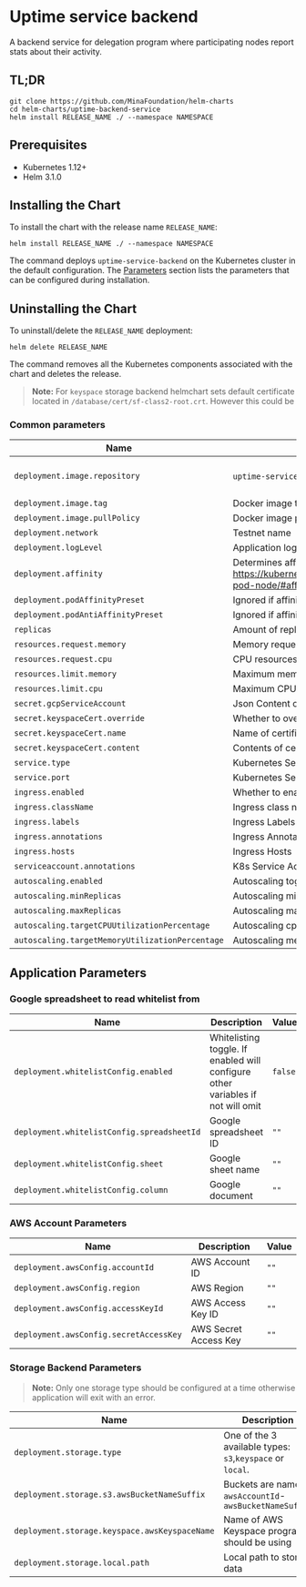 # Uptime service backend

A backend service for delegation program where participating nodes report stats about their activity.

## TL;DR

```console
git clone https://github.com/MinaFoundation/helm-charts
cd helm-charts/uptime-backend-service
helm install RELEASE_NAME ./ --namespace NAMESPACE
```

## Prerequisites

- Kubernetes 1.12+
- Helm 3.1.0

## Installing the Chart

To install the chart with the release name `RELEASE_NAME`:

```console
helm install RELEASE_NAME ./ --namespace NAMESPACE
```

The command deploys `uptime-service-backend` on the Kubernetes cluster in the default configuration. The [Parameters](#parameters) section lists the parameters that can be configured during installation.

## Uninstalling the Chart

To uninstall/delete the `RELEASE_NAME` deployment:

```console
helm delete RELEASE_NAME
```

The command removes all the Kubernetes components associated with the chart and deletes the release.

> **Note:** For `keyspace` storage backend helmchart sets default certificate located in `/database/cert/sf-class2-root.crt`. However this could be 

### Common parameters

| Name                           | Description                                            | Value           |
| ------------------------------ | ------------------------------------------------------ | --------------- |
| `deployment.image.repository`  | `uptime-service-backend` docker image url              | `673156464838.dkr.ecr.us-west-2.amazonaws.com/block-producers-uptime` |
| `deployment.image.tag`         | Docker image tag                                       | `1.0.0itn1` |
| `deployment.image.pullPolicy`  | Docker image pull policy                               | `IfNotPresent`  |
| `deployment.network`           | Testnet name                                           | `""`              |
| `deployment.logLevel`          | Application log level                                  | `info`          |
| `deployment.affinity`          | Determines affinity https://kubernetes.io/docs/concepts/configuration/assign-pod-node/#affinity-and-anti-affinity | `{}` |
| `deployment.podAffinityPreset` | Ignored if affinity is set. Allowed values `soft`, `hard`| `""`          |
| `deployment.podAntiAffinityPreset`| Ignored if affinity is set. Allowed values `soft`, `hard`| `hard`     |
| `replicas`                     | Amount of replicas to deploy                           | `1`             |
| `resources.request.memory`     | Memory requested for the application pod               | `256Mi`         |
| `resources.request.cpu`        | CPU resources requested for the application pod        | `500m`          |
| `resources.limit.memory`       | Maximum memory allowed for the application pod         | `512Mi`         |
| `resources.limit.cpu`          | Maximum CPU resources allowed for the application pod  | `1`             |
| `secret.gcpServiceAccount`     | Json Content of GCP Service Account                    | `""`            |
| `secret.keyspaceCert.override` | Whether to override default certificate                | `false`         |
| `secret.keyspaceCert.name`     | Name of certificate placed in `/uptime/certs`          | `""`            |
| `secret.keyspaceCert.content`  | Contents of certificate used by AWS Keyspaces          | `""`            |
| `service.type`                 | Kubernetes Service type                                | `ClusterIP`     |
| `service.port`                 | Kubernetes Service port                                | `8080`          |
| `ingress.enabled`              | Whether to enable ingress                              | `false`         |
| `ingress.className`            | Ingress class name                                     | `alb`           |
| `ingress.labels`               | Ingress Labels                                         | `{}`            |
| `ingress.annotations`          | Ingress Annotations                                    | `{}`            |
| `ingress.hosts`                | Ingress Hosts                                          | `[]`            |
| `serviceaccount.annotations`   | K8s Service Account Annotations                        | `{}`            |
| `autoscaling.enabled`          | Autoscaling toggle                                     | `false`         |
| `autoscaling.minReplicas`      | Autoscaling minimum replicas                           | `1`             |
| `autoscaling.maxReplicas`      | Autoscaling maximum replicas                           | `10`            |
| `autoscaling.targetCPUUtilizationPercentage`| Autoscaling cpu utilization threshold in precentage| `80`   |
| `autoscaling.targetMemoryUtilizationPercentage`| Autoscaling memory utilization threshold in precentage| `80`|


## Application Parameters

### Google spreadsheet to read whitelist from

| Name                                       | Description           | Value |
| ------------------------------------------ | --------------------- | ----- |
| `deployment.whitelistConfig.enabled`       | Whitelisting toggle. If enabled will configure other variables if not will omit| `false`|
| `deployment.whitelistConfig.spreadsheetId` | Google spreadsheet ID | `""`  |
| `deployment.whitelistConfig.sheet`         | Google sheet name     | `""`  |
| `deployment.whitelistConfig.column`        | Google document       | `""`  |

### AWS Account Parameters

| Name                                   | Description           | Value |
| -------------------------------------- | --------------------- | ----- |
| `deployment.awsConfig.accountId`       | AWS Account ID        | `""`  |
| `deployment.awsConfig.region`          | AWS Region            | `""`  |
| `deployment.awsConfig.accessKeyId`     | AWS Access Key ID     | `""`  |
| `deployment.awsConfig.secretAccessKey` | AWS Secret Access Key | `""`  |

### Storage Backend Parameters

> **Note:** Only one storage type should be configured at a time otherwise application will exit with an error.

| Name                                          | Description                                               | Value |
| --------------------------------------------- | --------------------------------------------------------- | ----- |
| `deployment.storage.type`                     | One of the 3 available types: `s3`,`keyspace` or `local`. | `""`  |
| `deployment.storage.s3.awsBucketNameSuffix`   | Buckets are named `awsAccountId`-`awsBucketNameSuffix`    | `""`  |
| `deployment.storage.keyspace.awsKeyspaceName` | Name of AWS Keyspace program should be using              | `""`  |
| `deployment.storage.local.path`               | Local path to store data                                  | `""`  |
